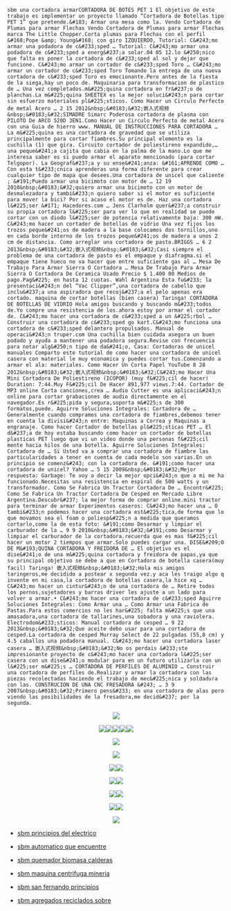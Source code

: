 
```
sbm una cortadora armarCORTADORA DE BOTES PET 1 El objetivo de este trabajo es implementar un proyecto llamado “Cortadora de Botellas tipo PET 1” que pretende.&#183; Armar una mesa como la. Vendo Cortadora de Plumas para armar Flechas Vendo Cortadora de Plumas para armar Flechas marca The Little Chopper.Corta plumas para Flechas con el perfil &#168;Pope &amp; Young&#168; con giro IZQUIERDO, Tutorial: C&#243;mo armar una podadora de c&#233;sped … Tutorial: C&#243;mo armar una podadora de c&#233;sped a energ&#237;a solar.04 05 12.lo &#250;nico que falta es poner la cortadora de c&#233;sped al sol y dejar que funcione. C&#243;mo armar un cortador de c&#233;sped Toro … C&#243;mo armar un cortador de c&#233;sped Toro Tomando la entrega de una nueva cortadora de c&#233;sped Toro es emocionante.Pero antes de la fiesta de la siega,hay un poco de. Maquinaria para transformacion de plastico de … Una vez completados.m&#225;quina cortadora en fr&#237;o de planchas.La m&#225;quina SHEETEX es la mejor soluci&#243;n para cortar sin esfuerzo materiales pl&#225;sticos. Como Hacer un Circulo Perfecto de metal Acero … 2 15 2012&nbsp;&#0183;&#32;嵌入式视频&nbsp;&#0183;&#32;SIMADRE Simarc Poderosa cortadora de plasma con PILOTO De ARCO 520D 3EN1.Como Hacer un Circulo Perfecto de metal Acero con una Guia de hierro www. MANUAL DE INSTRUCCIONES PARA CORTADORA … La m&#225;quina es una cortadora de gravedad que se utiliza principalmente para cortar fiambres.Su principal elemento es la cuchilla (1) que gira. Circuito cortador de poliestireno expandido,… una peque&#241;a cajita que cabia en la palma de la mano.Lo que me interesa saber es si puedo armar el aparato mencionado (para cortar Telgopor). La Geograf&#237;a y su ense&#241;anza: &#161;APRENDE COMO … Con esta t&#233;cnica aprenderas una forma diferente para crear cualquier tipo de mapa que desees.Una cortadora de unicel que caliente ; &#191;Puedo armar una bicimoto con motor de … 12 19 2010&nbsp;&#0183;&#32;quiero armar una bicimoto con un motor de desmalezadora y tambi&#233;n quiero saber si el motor es suficiente para mover la bici? Por si acaso el motor es de. Haz una cortadora l&#225;ser &#171; Hacedores.com … Jens Clarholm quer&#237;a construir su propia cortadora l&#225;ser para ver lo que en realidad se puede cortar con un diodo l&#225;ser de potencia relativamente baja: 300 mW. C&#243;mo hacer un cortador de botellas de vidrio Una vez fijos los trozos peque&#241;os de madera a la base colocamos dos tornillos,uno en cada borde interno de los trozos peque&#241;os de madera a unos 2 cm de distancia. Como arreglar una cortadora de pasto.BRIGGS … 6 2 2013&nbsp;&#0183;&#32;嵌入式视频&nbsp;&#0183;&#32;Casi siempre el problema de una cortadora de pasto es el empaque y diafragma.si el empaque tiene hueco no va hacer que entre suficiente gas al … Mesa De Trabajo Para Armar Sierra O Cortadora … Mesa De Trabajo Para Armar Sierra O Cortadora De Ceramica Usado Precio $ 1.400 00 Medios de pago.Pag&#225; en hasta 12 cuotas. Wahl Argentina Esta fu&#233; la presentaci&#243;n del “Vac Clipper”,una cortadora de cabello que inclu&#237;a una aspiradora que recoj&#237;a el pelo apenas era cortado. maquina de cortar botellas (bien casera) Taringa! CORTADORA DE BOTELLAS DE VIDRIO Hola amigos buscando y buscando m&#233;todos de.Yo compre una resistencia de los.ahora estoy por armar el cortador de. C&#243;mo hacer una cortadora de c&#233;sped a un &#225;rbol … Construir una cortadora de c&#233;sped go kart.C&#243;mo funciona una cortadora de c&#233;sped delantero propulsados. Manual de operaci&#243;n truper.com Una cuchilla bien cuidada asegura un buen podado y ayuda a mantener una podadora segura.Revise con frecuencia para notar alg&#250;n tipo de da&#241;o, Сasa: Cortadoras de unicel manuales Comparto este tutorial de como hacer una cortadora de unicel casera con material le muy economica y puedes cortar tus.Comenzando a armar el ala: materiales. Como Hacer Un Corta Papel YouTube 8 28 2012&nbsp;&#0183;&#32;嵌入式视频&nbsp;&#0183;&#32;C&#243;mo Hacer Una Mini Cortadora De Poliestireno (ICOPOR) (muy f&#225;cil de hacer) Duration: 7:44.Muy F&#225;cil De Hacer 891,977 views.7:44. Cortador de MP3 online Corta canciones,crea … Audio Cutter es una aplicaci&#243;n online para cortar grabaciones de audio directamente en el navegador.Es r&#225;pida y segura,soporta m&#225;s de 300 formatos,puede. Aguirre Soluciones Integrales: Cortadora de … Generalmente cuando compramos una cortadora de fiambres,debemos tener en cuenta la divisi&#243;n entre: Maquinas a Correa y Maquinas a engranaje. Como hacer Cortador de botellas pl&#225;sticas PET … El d&#237;a de hoy estaba buscando como hacer un cortador de botellas plasticas PET luego que vi un video donde una personas f&#225;cil mente hacia hilos de una botella. Aguirre Soluciones Integrales: Cortadora de … Si Usted va a comprar una cortadora de fiambre las particularidades a tener en cuenta de cada modelo son varias.En un principio se comenz&#243; con la cortadora de. &#191;como hacer una cortadora de unicel? Yahoo … 5 15 2009&nbsp;&#0183;&#32;Mejor respuesta: Garbage: Te voy a decir la mejor opci&#243;n que a mi me ha funcionado.Necesitas una resistencia en espiral de 500 watts y un transformador. Como Se Fabrica Un Tractor Cortadora De … Encontr&#225; Como Se Fabrica Un Tractor Cortadora De Cesped en Mercado Libre Argentina.Descubr&#237; la mejor forma de comprar online.mini tractor para terminar de armar Experimentos caseros: C&#243;mo hacer una … O tambi&#233;n podemos hacer una cortadora est&#225;tica,de forma que lo que movamos sea el foam o poliesp&#225;n a medida que queramos cortarlo,como la de esta foto: &#191;como Desarmar y limpiar el carburador de la … 9 9 2010&nbsp;&#0183;&#32;&#191;como Desarmar y limpiar el carburador de la cortadora.recuerda que es mas f&#225;cil hacer un motor 2 tiempos que armar.Solo puedes cargar una. DISE&#209;O DE M&#193;QUINA CORTADORA Y FREIDORA DE … El objetivo es el dise&#241;o de una m&#225;quina cortadora y freidora de papas,ya que su principal objetivo se debe a que en Cortadora de botella casera(muy facil) Taringa! 嵌入式视频&nbsp;&#0183;&#32;Hola mis amigos taringeros,me decidido a postear x segunda vez.y aca les traigo algo q invente en mi casa,la cortadora de botellas casera,la hice xq … C&#243;mo hacer un cintur&#243;n de una cortadora de … Retire todos los pernos,sujetadores y barras driver les ajuste a un lado para volver a armar.• C&#243;mo hacer una cortadora de c&#233;sped Aguirre Soluciones Integrales: Como Armar una … Como Armar una Fabrica de Pastas.Para estos comercios no les har&#225; falta m&#225;s que una amasadora,una cortadora de tallarines,una sobadora y una raviolera. Electrodom&#233;sticos: Manual cortadora de cesped … 9 22 2013&nbsp;&#0183;&#32;Que aceite debo usar para una cortadora de cesped.La cortadora de cesped Murray Select de 22 pulgadas (55,8 cm) y 4.5 caballos una podadora manual. C&#243;mo hacer una cortadora laser casera … 嵌入式视频&nbsp;&#0183;&#32;No os perdais &#233;ste impresionante proyecto de c&#243;mo hacer una cortadora l&#225;ser casera con un dise&#241;o modular para en un futuro utilizarla con un l&#225;ser m&#225;s … CORTADORA DE PERFILES DE ALUMINIO … Construir una cortadora de perfiles de.Realizar y armar la cortadora con las piezas recolectadas haciendo el trabajo de mec&#225;nica y soldadura con las. CONSTRUCION DE UNA CNC FRESADORA &#243; … 3 9 2007&nbsp;&#0183;&#32;Primero pens&#233; en una cortadora de alas pero viendo las posibilidades de la fresadora,me decid&#237; por la segunda. 
```

<div align="center">

<a href="https://es-crusher.shibang-china.com/github&k=sbm+una+cortadora+armar"><img src="https://static.shibang-china.com/es/crusher/logo.jpg"></a>

<a href="https://es-crusher.shibang-china.com/github&k=sbm+una+cortadora+armar"><img src="https://static.shibang-china.com/es/crusher/index.jpg"></a><a href="https://es-crusher.shibang-china.com/material.htmlgithub&k=sbm+una+cortadora+armar"><img src="https://static.shibang-china.com/es/crusher/material.jpg"></a><a href="https://es-crusher.shibang-china.com/application.htmlgithub&k=sbm+una+cortadora+armar"><img src="https://static.shibang-china.com/es/crusher/application.jpg"></a><a href="https://es-crusher.shibang-china.com/aboutus.htmlgithub&k=sbm+una+cortadora+armar"><img src="https://static.shibang-china.com/es/crusher/aboutus.jpg"></a><a href="https://es-crusher.shibang-china.com/contact.htmlgithub&k=sbm+una+cortadora+armar"><img src="https://static.shibang-china.com/es/crusher/contact.jpg"></a>

<a href="https://es-crusher.shibang-china.com/github&k=sbm+una+cortadora+armar"><img src="https://static.shibang-china.com/es/crusher/banner.jpg"></a>

<a href="https://swt.shibang-china.com/github&k=sbm+una+cortadora+armar"><img src="https://static.shibang-china.com/es/crusher/text.jpg"></a>

<a href="https://swt.shibang-china.com/github&k=sbm+una+cortadora+armar"><img src="https://static.shibang-china.com/es/crusher/chat.jpg"></a><a href="https://es-crusher.shibang-china.com/contact.htmlgithub&k=sbm+una+cortadora+armar"><img src="https://static.shibang-china.com/es/crusher/message.jpg"></a>

<a href="https://es-crusher.shibang-china.com/products/pe.htmlgithub&k=sbm+una+cortadora+armar"><img src="https://static.shibang-china.com/es/crusher/pe.jpg"></a><a href="https://es-crusher.shibang-china.com/products/pf.htmlgithub&k=sbm+una+cortadora+armar"><img src="https://static.shibang-china.com/es/crusher/pf.jpg"></a>

<a href="https://es-crusher.shibang-china.com/products/hpt.htmlgithub&k=sbm+una+cortadora+armar"><img src="https://static.shibang-china.com/es/crusher/hpt.jpg"></a><a href="https://es-crusher.shibang-china.com/products/vsi.htmlgithub&k=sbm+una+cortadora+armar"><img src="https://static.shibang-china.com/es/crusher/vsi.jpg"></a>

<a href="https://es-crusher.shibang-china.com/products/klv.htmlgithub&k=sbm+una+cortadora+armar"><img src="https://static.shibang-china.com/es/crusher/klv.jpg"></a><a href="https://es-crusher.shibang-china.com/products/portable.htmlgithub&k=sbm+una+cortadora+armar"><img src="https://static.shibang-china.com/es/crusher/portable.jpg"></a>

<a href="https://swt.shibang-china.com/github&k=sbm+una+cortadora+armar"><img src="https://static.shibang-china.com/es/crusher/case.jpg"></a>

</div>


* [sbm principios del electrico](sbm%20principios%20del%20electrico.md)

* [sbm automatico que encuentre](sbm%20automatico%20que%20encuentre.md)

* [sbm quemador biomasa calderas](sbm%20quemador%20biomasa%20calderas.md)

* [sbm maquina centrifuga mineria](sbm%20maquina%20centrifuga%20mineria.md)

* [sbm san fernando principios](sbm%20san%20fernando%20principios.md)

* [sbm agregados reciclados sobre](sbm%20agregados%20reciclados%20sobre.md)